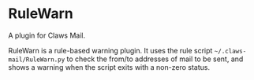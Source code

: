 # RuleWarn

A plugin for Claws Mail.

RuleWarn is a rule-based warning plugin. It uses the rule script `~/.claws-mail/RuleWarn.py` 
to check the from/to addresses of mail to be sent, and shows a warning when the script exits 
with a non-zero status.
